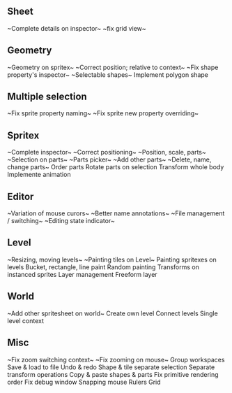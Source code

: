 

## Sheet
~Complete details on inspector~
~fix grid view~

## Geometry
~Geometry on spritex~
~Correct position; relative to context~
~Fix shape property's inspector~
~Selectable shapes~
Implement polygon shape

## Multiple selection
~Fix sprite property naming~
~Fix sprite new property overriding~

## Spritex
~Complete inspector~
~Correct positioning~
~Position, scale, parts~
~Selection on parts~
~Parts picker~
~Add other parts~
~Delete, name, change parts~
Order parts
Rotate parts on selection
Transform whole body
Implemente animation

## Editor
~Variation of mouse curors~
~Better name annotations~
~File management / switching~
~Editing state indicator~

## Level
~Resizing, moving levels~
~Painting tiles on Level~
Painting spritexes on levels
Bucket, rectangle, line paint 
Random painting 
Transforms on instanced sprites 
Layer management 
Freeform layer 

## World
~Add other spritesheet on world~
Create own level
Connect levels 
Single level context


## Misc
~Fix zoom switching context~
~Fix zooming on mouse~
Group workspaces
Save & load to file
Undo & redo
Shape & tile separate selection
Separate transform operations
Copy & paste shapes & parts 
Fix primitive rendering order 
Fix debug window
Snapping mouse
Rulers 
Grid

